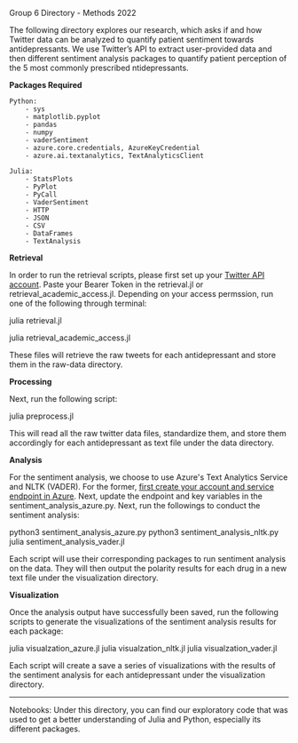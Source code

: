 Group 6 Directory - Methods 2022

The following directory explores our research, which asks if and how Twitter data can be analyzed to quantify patient sentiment towards antidepressants. We use Twitter’s API to extract user-provided data and then different sentiment analysis packages to quantify patient perception of the 5 most commonly prescribed ntidepressants.

**Packages Required**
  
    Python:
        - sys
        - matplotlib.pyplot
        - pandas
        - numpy
        - vaderSentiment
        - azure.core.credentials, AzureKeyCredential
        - azure.ai.textanalytics, TextAnalyticsClient
        
    Julia:
        - StatsPlots
        - PyPlot
        - PyCall
        - VaderSentiment
        - HTTP
        - JSON
        - CSV
        - DataFrames
        - TextAnalysis
    

**Retrieval**

In order to run the retrieval scripts, please first set up your [Twitter API account](https://developer.twitter.com/en/docs/twitter-api/getting-started/getting-access-to-the-twitter-api). Paste your Bearer Token in the retrieval.jl or retrieval_academic_access.jl. Depending on your access permssion, run one  of the following through terminal:

julia retrieval.jl

julia retrieval_academic_access.jl

These files will retrieve the raw tweets for each  antidepressant and store them in the raw-data directory.


**Processing**

Next, run the following script:

julia preprocess.jl

This will read all the raw twitter data files,  standardize them, and store them accordingly for each antidepressant as text file under the data directory. 

**Analysis**

For the sentiment  analysis, we choose to use Azure's Text Analytics Service and NLTK (VADER). For the former, [first create your account and service endpoint in Azure](https://docs.microsoft.com/en-us/azure/cognitive-services/language-service/sentiment-opinion-mining/quickstart?pivots=programming-language-python#code-example). Next, update the endpoint and key variables in  the sentiment_analysis_azure.py. Next, run the followings to conduct the sentiment analysis:

python3 sentiment_analysis_azure.py
python3 sentiment_analysis_nltk.py
julia sentiment_analysis_vader.jl

Each script will use their corresponding packages to run sentiment analysis on the data. They will then output the polarity results for each drug in a new text file under the visualization directory. 

**Visualization**

Once the analysis output have successfully been saved, run  the following  scripts to generate the visualizations of the sentiment analysis results for each package:

julia visualzation_azure.jl
julia visualzation_nltk.jl
julia visualzation_vader.jl

Each script will create a save a series of visualizations with the results of the sentiment analysis for each antidepressant under the visualization directory.

________________________________________________________________________________________________________________________________________________________

Notebooks: Under this directory, you can find our exploratory code that was used to get a better understanding of Julia and Python, especially its different packages.

